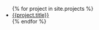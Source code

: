 ---
---
<ul>
{% for project in site.projects %}
  <li><a href='{{project.url}}'>{{project.title}}</a></li>
{% endfor %}
</ul>